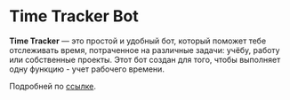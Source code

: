 # Time Tracker Bot

**Time Tracker** — это простой и удобный бот, который поможет тебе отслеживать время, потраченное на различные задачи: учёбу, работу или собственные проекты. Этот бот создан для того, чтобы выполняет одну функцию - учет рабочего времени.

Подробней по [ссылке](https://telegra.ph/Time-Tracker---bot-dlya-ucheta-vremeni-10-07).